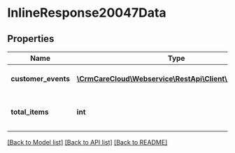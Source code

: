 # InlineResponse20047Data

## Properties
Name | Type | Description | Notes
------------ | ------------- | ------------- | -------------
**customer_events** | [**\CrmCareCloud\Webservice\RestApi\Client\Model\Event[]**](Event.md) | Collection of all events. | [optional] 
**total_items** | **int** | The number of all found events. | [optional] 

[[Back to Model list]](../../README.md#documentation-for-models) [[Back to API list]](../../README.md#documentation-for-api-endpoints) [[Back to README]](../../README.md)

